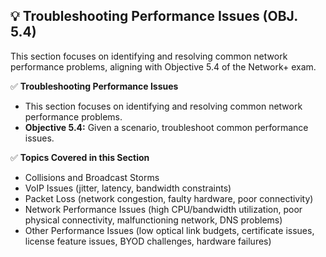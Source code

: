 ## 💡 Troubleshooting Performance Issues (OBJ. 5.4)
This section focuses on identifying and resolving common network performance problems, aligning with Objective 5.4 of the Network+ exam.

✅ **Troubleshooting Performance Issues**
- This section focuses on identifying and resolving common network performance problems.
- **Objective 5.4:** Given a scenario, troubleshoot common performance issues.

✅ **Topics Covered in this Section**
- Collisions and Broadcast Storms
- VoIP Issues (jitter, latency, bandwidth constraints)
- Packet Loss (network congestion, faulty hardware, poor connectivity)
- Network Performance Issues (high CPU/bandwidth utilization, poor physical connectivity, malfunctioning network, DNS problems)
- Other Performance Issues (low optical link budgets, certificate issues, license feature issues, BYOD challenges, hardware failures)